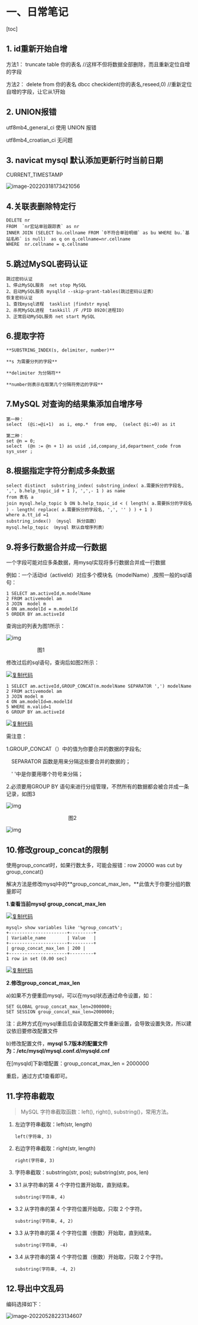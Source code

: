 # 一、日常笔记

[toc]

## 1. id重新开始自增           

方法1：
truncate table 你的表名
//这样不但将数据全部删除，而且重新定位自增的字段

方法2：
delete from 你的表名
dbcc checkident(你的表名,reseed,0) 
//重新定位自增的字段，让它从1开始

## 2. UNION报错

utf8mb4_general_ci 使用 UNION 报错

utf8mb4_croatian_ci 无问题

## 3. navicat mysql 默认添加更新行时当前日期

CURRENT_TIMESTAMP

![image-20220318173421056](imge/日常记录.assets/image-20220318173421056.png)

## 4.关联表删除特定行

```DELETE nr
DELETE nr
FROM  `nr宏站单验跟踪表` as nr
INNER JOIN (SELECT bu.cellname FROM `0不符合单验明细` as bu WHERE bu.`基站名称` is null)  as q on q.cellname=nr.cellname
WHERE  nr.cellname = q.cellname
```

## 5.跳过MySQL密码认证

```
跳过密码认证
1、停止MySQL服务  net stop MySQL
2、启动MySQL服务 mysqlld --skip-grant-tables(跳过密码认证表）
恢复密码认证
1、查找mysql进程  tasklist |findstr mysql
2、杀死MySQL进程  taskkill /F /PID 8920(进程ID)
3、正常启动MySQL服务 net start MySQL
```

## 6.提取字符

```
**SUBSTRING_INDEX(s, delimiter, number)**

**s 为需要分列的字段**

**delimiter 为分隔符**

**number则表示在取第几个分隔符旁边的字段**
```

## 7.MySQL 对查询的结果集添加自增序号

```
第一种：
select  (@i:=@i+1)  as i, emp.*  from emp,  (select @i:=0) as it 

第二种：
set @n = 0;
select  (@n := @n + 1) as usid ,id,company_id,department_code from sys_user ;
```

## 8.根据指定字符分割成多条数据

```
select distinct  substring_index( substring_index( a.需要拆分的字段名, ',', b.help_topic_id + 1 ), ',',- 1 ) as name
from 表名 a
join mysql.help_topic b ON b.help_topic_id < ( length( a.需要拆分的字段名 ) - length( replace( a.需要拆分的字段名, ',', '' ) ) + 1 ) 
where a.tt_id =1
substring_index() （mysql  拆分函数）
mysql.help_topic （mysql 默认自增序列表）
```

## 9.将多行数据合并成一行数据

一个字段可能对应多条数据，用mysql实现将多行数据合并成一行数据

例如：一个活动id（activeId）对应多个模块名（modelName）,按照一般的sql语句：

```
1 SELECT am.activeId,m.modelName 
2 FROM activemodel am 
3 JOIN  model m 
4 ON am.modelId = m.modelId 
5 ORDER BY am.activeId
```

查询出的列表为图1所示：

![img](imge/日常记录.assets/1105323-20170304155046438-1517964622.png)

　　　　　　图1

修改过后的sql语句，查询后如图2所示：

[![复制代码](imge/日常记录.assets/copycode.gif)](javascript:void(0);)

```
1 SELECT am.activeId,GROUP_CONCAT(m.modelName SEPARATOR ',') modelName
2 FROM activemodel am 
3 JOIN model m 
4 ON am.modelId=m.modelId
5 WHERE m.valid=1
6 GROUP BY am.activeId
```

[![复制代码](imge/日常记录.assets/copycode.gif)](javascript:void(0);)

需注意：

1.GROUP_CONCAT（）中的值为你要合并的数据的字段名;

　SEPARATOR 函数是用来分隔这些要合并的数据的；

　' '中是你要用哪个符号来分隔；

2.必须要用GROUP BY 语句来进行分组管理，不然所有的数据都会被合并成一条记录，如图3

![img](imge/日常记录.assets/1105323-20170304155249923-92571213.png)

　　　　　　　　　　　　图2

 

![img](imge/日常记录.assets/1105323-20170304160157298-1325436616.png)

## 10.修改group_concat的限制

使用group_concat时，如果行数太多，可能会报错：row 20000 was cut by group_concat()

解决方法是修改mysql中的**group_concat_max_len，**此值大于你要分组的数量即可

**1.查看当前mysql group_concat_max_len**

[![复制代码](imge/日常记录.assets/copycode-16517716715401.gif)](javascript:void(0);)

```
mysql> show variables like '%group_concat%';
+----------------------+---------+
| Variable_name        | Value   |
+----------------------+---------+
| group_concat_max_len | 200 |
+----------------------+---------+
1 row in set (0.00 sec)
```

[![复制代码](imge/日常记录.assets/copycode-16517716715401.gif)](javascript:void(0);)

**2.修改group_concat_max_len**

a)如果不方便重启mysql，可以在mysql状态通过命令设置，如：

```
SET GLOBAL group_concat_max_len=2000000;
SET SESSION group_concat_max_len=2000000;
```

注：此种方式在mysql重启后会读取配置文件重新设置，会导致设置失效，所以建议依旧要修改配置文件

b)修改配置文件，**mysql 5.7版本的配置文件为：/etc/mysql/mysql.conf.d/mysqld.cnf**

在[mysqld]下新增配置：group_concat_max_len = 2000000

重启，通过方式1查看即可。

## 11.字符串截取

> MySQL 字符串截取函数：left(), right(), substring()，常用方法。

1. 左边字符串截取：left(str, length)

   ```
   left(字符串, 3)
   ```

2. 右边字符串截取：right(str, length)

   ```
   right(字符串, 3)
   ```

   

3. 字符串截取：substring(str, pos); substring(str, pos, len)

- 3.1 从字符串的第 4 个字符位置开始取，直到结束。

  ```
  substring(字符串, 4)
  ```

- 3.2 从字符串的第 4 个字符位置开始取，只取 2 个字符。

  ```
  substring(字符串, 4, 2)
  ```

- 3.3 从字符串的第 4 个字符位置（倒数）开始取，直到结束。

  ```
  substring(字符串, -4)
  ```

- 3.4 从字符串的第 4 个字符位置（倒数）开始取，只取 2 个字符。

  ```
  substring(字符串, -4, 2)
  ```

## 12.导出中文乱码

编码选择如下：

![image-20220528223134607](日常记录.assets/image-20220528223134607.png)

